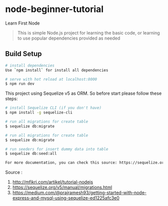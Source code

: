 # node-beginner-tutorial
Learn First Node 

> This is simple Node.js project for learning the basic code, or learning to use popular dependencies provided as needed

## Build Setup

```bash
# install dependencies
Use `npm install` for install all dependencies

# serve with hot reload at localhost:8000
$ npm run dev
```

This project using Sequelize v5 as ORM. So before start please follow these steps:

```bash
# install Sequelize CLI (if you don't have)
$ npm install -g sequelize-cli

# run all migrations for create table
$ sequelize db:migrate

# run all migrations for create table
$ sequelize db:migrate

# run seeders for insert dummy data into table
$ sequelize db:seed:all

For more documentation, you can check this source: https://sequelize.org/v5/manual/migrations.html 
```

Source : 
1. http://mfikri.com/artikel/tutorial-nodejs
2. https://sequelize.org/v5/manual/migrations.html
3. https://medium.com/@prajramesh93/getting-started-with-node-express-and-mysql-using-sequelize-ed1225afc3e0
